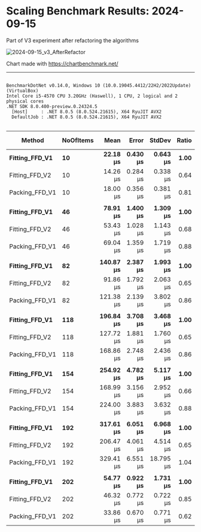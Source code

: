 # Scaling Benchmark Results: 2024-09-15

Part of V3 experiment after refactoring the algorithms

![2024-09-15_v3_AfterRefactor](https://github.com/user-attachments/assets/e9a500a2-31b3-4eec-985b-11f489527d20)


Chart made with https://chartbenchmark.net/

----


```

BenchmarkDotNet v0.14.0, Windows 10 (10.0.19045.4412/22H2/2022Update) (VirtualBox)
Intel Core i5-4570 CPU 3.20GHz (Haswell), 1 CPU, 2 logical and 2 physical cores
.NET SDK 8.0.400-preview.0.24324.5
  [Host]     : .NET 8.0.5 (8.0.524.21615), X64 RyuJIT AVX2
  DefaultJob : .NET 8.0.5 (8.0.524.21615), X64 RyuJIT AVX2


```
| Method         | NoOfItems | Mean      | Error    | StdDev    | Ratio | RatioSD | Gen0    | Allocated | Alloc Ratio |
|--------------- |---------- |----------:|---------:|----------:|------:|--------:|--------:|----------:|------------:|
| **Fitting_FFD_V1** | **10**        |  **22.18 μs** | **0.430 μs** |  **0.643 μs** |  **1.00** |    **0.04** |  **1.7395** |   **5.41 KB** |        **1.00** |
| Fitting_FFD_V2 | 10        |  14.26 μs | 0.284 μs |  0.338 μs |  0.64 |    0.02 |  1.2360 |    3.8 KB |        0.70 |
| Packing_FFD_V1 | 10        |  18.00 μs | 0.356 μs |  0.381 μs |  0.81 |    0.03 |  2.0142 |   6.24 KB |        1.15 |
|                |           |           |          |           |       |         |         |           |             |
| **Fitting_FFD_V1** | **46**        |  **78.91 μs** | **1.400 μs** |  **1.309 μs** |  **1.00** |    **0.02** |  **6.2256** |  **19.29 KB** |        **1.00** |
| Fitting_FFD_V2 | 46        |  53.43 μs | 1.028 μs |  1.143 μs |  0.68 |    0.02 |  3.9063 |  12.12 KB |        0.63 |
| Packing_FFD_V1 | 46        |  69.04 μs | 1.359 μs |  1.719 μs |  0.88 |    0.03 |  6.8359 |  21.02 KB |        1.09 |
|                |           |           |          |           |       |         |         |           |             |
| **Fitting_FFD_V1** | **82**        | **140.87 μs** | **2.387 μs** |  **1.993 μs** |  **1.00** |    **0.02** | **10.7422** |  **33.01 KB** |        **1.00** |
| Fitting_FFD_V2 | 82        |  91.86 μs | 1.792 μs |  2.063 μs |  0.65 |    0.02 |  6.5918 |  20.21 KB |        0.61 |
| Packing_FFD_V1 | 82        | 121.38 μs | 2.139 μs |  3.802 μs |  0.86 |    0.03 | 11.4746 |  35.34 KB |        1.07 |
|                |           |           |          |           |       |         |         |           |             |
| **Fitting_FFD_V1** | **118**       | **196.84 μs** | **3.708 μs** |  **3.468 μs** |  **1.00** |    **0.02** | **14.8926** |  **45.66 KB** |        **1.00** |
| Fitting_FFD_V2 | 118       | 127.72 μs | 1.881 μs |  1.760 μs |  0.65 |    0.01 |  8.7891 |  27.24 KB |        0.60 |
| Packing_FFD_V1 | 118       | 168.86 μs | 2.748 μs |  2.436 μs |  0.86 |    0.02 | 15.6250 |  48.55 KB |        1.06 |
|                |           |           |          |           |       |         |         |           |             |
| **Fitting_FFD_V1** | **154**       | **254.92 μs** | **4.782 μs** |  **5.117 μs** |  **1.00** |    **0.03** | **19.5313** |  **59.97 KB** |        **1.00** |
| Fitting_FFD_V2 | 154       | 168.99 μs | 3.156 μs |  2.952 μs |  0.66 |    0.02 | 11.7188 |  35.92 KB |        0.60 |
| Packing_FFD_V1 | 154       | 224.00 μs | 3.883 μs |  3.632 μs |  0.88 |    0.02 | 20.5078 |  63.27 KB |        1.05 |
|                |           |           |          |           |       |         |         |           |             |
| **Fitting_FFD_V1** | **192**       | **317.61 μs** | **6.051 μs** |  **6.968 μs** |  **1.00** |    **0.03** | **23.4375** |   **72.2 KB** |        **1.00** |
| Fitting_FFD_V2 | 192       | 206.47 μs | 4.061 μs |  4.514 μs |  0.65 |    0.02 | 13.6719 |  42.22 KB |        0.58 |
| Packing_FFD_V1 | 192       | 329.41 μs | 6.551 μs | 18.795 μs |  1.04 |    0.06 | 24.4141 |  75.63 KB |        1.05 |
|                |           |           |          |           |       |         |         |           |             |
| **Fitting_FFD_V1** | **202**       |  **54.77 μs** | **0.922 μs** |  **1.731 μs** |  **1.00** |    **0.04** |  **1.4648** |   **4.75 KB** |        **1.00** |
| Fitting_FFD_V2 | 202       |  46.32 μs | 0.772 μs |  0.722 μs |  0.85 |    0.03 |  5.0659 |  15.63 KB |        3.29 |
| Packing_FFD_V1 | 202       |  33.86 μs | 0.670 μs |  0.771 μs |  0.62 |    0.02 |  4.6997 |  14.52 KB |        3.06 |
